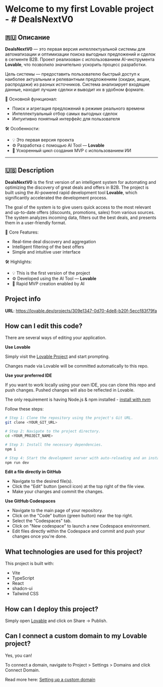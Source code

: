 # Welcome to my first Lovable project - # DealsNextV0

## 🇷🇺 Описание

**DealsNextV0** — это первая версия интеллектуальной системы для автоматизации и оптимизации поиска выгодных предложений и сделок в сегменте B2B. Проект реализован с использованием AI-инструмента **Lovable**, что позволило значительно ускорить процесс разработки.

Цель системы — предоставить пользователю быстрый доступ к наиболее актуальным и релевантным предложениям (скидки, акции, распродажи) из разных источников. Система анализирует входящие данные, находит лучшие сделки и выводит их в удобном формате.

🔧 Основной функционал:
- Поиск и агрегация предложений в режиме реального времени
- Интеллектуальный отбор самых выгодных сделок
- Интуитивно понятный интерфейс для пользователя

🛠 Особенности:
- 💡 Это первая версия проекта
- ⚙️ Разработка с помощью AI Tool — **Lovable**
- 🚀 Ускоренный цикл создания MVP с использованием ИИ

---

## 🇺🇸 Description

**DealsNextV0** is the first version of an intelligent system for automating and optimizing the discovery of great deals and offers in B2B. The project is built using the AI-powered rapid development tool **Lovable**, which significantly accelerated the development process.

The goal of the system is to give users quick access to the most relevant and up-to-date offers (discounts, promotions, sales) from various sources. The system analyzes incoming data, filters out the best deals, and presents them in a user-friendly format.

🔧 Core Features:
- Real-time deal discovery and aggregation
- Intelligent filtering of the best offers
- Simple and intuitive user interface

🛠 Highlights:
- 💡 This is the first version of the project
- ⚙️ Developed using the AI Tool — **Lovable**
- 🚀 Rapid MVP creation enabled by AI


## Project info

**URL**: https://lovable.dev/projects/309e1347-0d70-4de8-b20f-5eccf83f79fa

## How can I edit this code?

There are several ways of editing your application.

**Use Lovable**

Simply visit the [Lovable Project](https://lovable.dev/projects/309e1347-0d70-4de8-b20f-5eccf83f79fa) and start prompting.

Changes made via Lovable will be committed automatically to this repo.

**Use your preferred IDE**

If you want to work locally using your own IDE, you can clone this repo and push changes. Pushed changes will also be reflected in Lovable.

The only requirement is having Node.js & npm installed - [install with nvm](https://github.com/nvm-sh/nvm#installing-and-updating)

Follow these steps:

```sh
# Step 1: Clone the repository using the project's Git URL.
git clone <YOUR_GIT_URL>

# Step 2: Navigate to the project directory.
cd <YOUR_PROJECT_NAME>

# Step 3: Install the necessary dependencies.
npm i

# Step 4: Start the development server with auto-reloading and an instant preview.
npm run dev
```

**Edit a file directly in GitHub**

- Navigate to the desired file(s).
- Click the "Edit" button (pencil icon) at the top right of the file view.
- Make your changes and commit the changes.

**Use GitHub Codespaces**

- Navigate to the main page of your repository.
- Click on the "Code" button (green button) near the top right.
- Select the "Codespaces" tab.
- Click on "New codespace" to launch a new Codespace environment.
- Edit files directly within the Codespace and commit and push your changes once you're done.

## What technologies are used for this project?

This project is built with:

- Vite
- TypeScript
- React
- shadcn-ui
- Tailwind CSS

## How can I deploy this project?

Simply open [Lovable](https://lovable.dev/projects/309e1347-0d70-4de8-b20f-5eccf83f79fa) and click on Share -> Publish.

## Can I connect a custom domain to my Lovable project?

Yes, you can!

To connect a domain, navigate to Project > Settings > Domains and click Connect Domain.

Read more here: [Setting up a custom domain](https://docs.lovable.dev/tips-tricks/custom-domain#step-by-step-guide)
